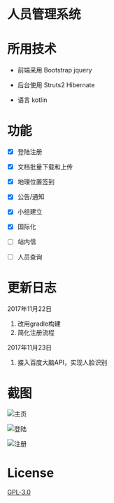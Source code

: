 # 人员管理系统


# 所用技术



- 前端采用 Bootstrap jquery
    
- 后台使用 Struts2 Hibernate

- 语言 kotlin

# 功能

- [x] 登陆注册
- [x] 文档批量下载和上传
- [x] 地理位置签到
- [x] 公告/通知
- [x] 小组建立
- [x] 国际化
- [ ] 站内信
- [ ] 人员查询


# 更新日志

2017年11月22日

1. 改用gradle构建
2. 简化注册流程

2017年11月23日

1. 接入百度大脑API，实现人脸识别


# 截图

![主页](http://7xt81u.com1.z0.glb.clouddn.com/index.png)

![登陆](http://7xt81u.com1.z0.glb.clouddn.com/login.png)

![注册](http://7xt81u.com1.z0.glb.clouddn.com/register.png)

# License

[GPL-3.0](https://github.com/youngxhui/work/blob/master/LICENSE)

